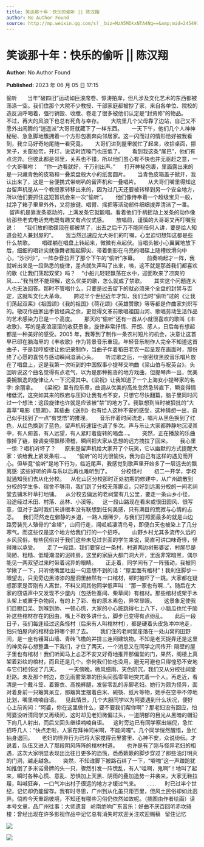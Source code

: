 ```yaml
---
title: 笑谈那十年：快乐的偷听 || 陈汉翔
author: No Author Found
source: http://mp.weixin.qq.com/s?__biz=MzA5MDkxNTA4Ng==&amp;mid=2454913733&amp;idx=1&amp;sn=20ef7780d359ec7f3eb354ed9f29340b&amp;chksm=87a3caa4b0d443b22e2e02bce30e5522423568f12d86e7d78a58c69d3ed2c7700e19fc410d08#rd
---
```


# 笑谈那十年：快乐的偷听 || 陈汉翔

**Author:** No Author Found

**Published:** 2023 年 06 月 05 日 17:15

偷听       当年“破四旧”运动如巨浪席卷、惊涛拍岸，但凡涉及文化艺术的东西都被荡涤一空。我们住那个大院不少教授、干部家庭都被抄了家，来自各单位、院校的造反派呼喝着，强行销毁、收缴、卷走了很多被他们认定是“封资修”的物品。      不过，再大的风浪下也总有死角与幸存。      大院里几个父母靠了边站，自己又不愿外出闹腾的“逍遥派”大哥哥就藏下了一样东西。      一天下午，他们几个人神神秘秘、急急脚地簇拥着一个方形包裹奔向邻居家。这一闪而过的情形恰好被我看到，我立马好奇地尾随一看究竟。      大哥们进到屋里就忙了起来，收拾桌面，挪凳子，关窗拉帘，开灯，说话时连嗓门也压低了。      看到我这条“尾巴”，他们有点诧异。但彼此都是邻里，关系也不错，所以他们虽心有不快也并无驱赶之意，一个大哥嘱咐：    “你一边看就好，千万别出声。”      打开神秘包裹，里面露出来的是一只藏青色的皮箱和一叠菜盘般大小的纸套圆片。      当青色皮箱盖子掀开，我认出来了，这是一台便携式带喇叭的留声机和一叠唱片。      从大哥们嘴里得知这台留声机是从一个教授家转移出来的，因为过几天还要被转移到另一个安全地方，所以他们要抓住这短暂机会来一次“偷听”。      他们像侍奉着一个超级宝贝一般，拭净了箱子里里外外，又将按键、唱臂、摇把等活动部件细细拨弄清洁了一番。      留声机是靠发条驱动的，上满发条它就能唱。看着他们手柄摇动上发条的动作像给那些老式电话充电既有趣又有点仪式感。      放唱前，谨慎的大哥哥又再叮嘱我说：     “我们放的歌碟现在都被禁了，出去之后千万不能同任何人讲，要是给人知道会拉人兼封屋的”。      我当然迅速应允大哥们的叮嘱，心里迫切想知这都是些什么禁歌。      唱碟躺在唱盘上转起来，微微有点起伏。当唱头被小心翼翼地放下后，细细的唱针尖就像舞者踮起脚尖、带着倒影在乌亮的唱碟上随槽纹滑向中心，“沙沙沙”，一阵杂音拉开了那个下午的“偷听”序幕。      前奏响起才一阵，我就听出来是一段熟悉的旋律，差点就失声叫了出来，咦，这不就是那首我们都喜欢的歌《让我们荡起双桨》吗？    “小船儿轻轻飘荡在水中，迎面吹来了凉爽的风……”我当然不能理解，这么优美的歌，怎么就成了禁歌。      其实这个问题连大人也无法回答。那时不管唱什么，只要是过去留下的就必须来个全盘的封禁与否定，这就叫文化大革命。      跨过半个世纪近年才知，我们当时“偷听”过的《让我们荡起双桨》《祖国颂》《我的祖国》《荷花颂》《英雄赞歌》等等都是作曲家刘炽写的。敬叹作曲家出手皆经典之余，更觉得文革前歌唱祖国山河、歌唱劳动生活作品的艺术感染力已是一个高度。      那天的“偷听”还有一首从小就很喜欢的歌叫《丰收歌》，写的是麦浪滚滚的收获景象，旋律非常抒情、开朗、感人，日后每有想起都是一种美好的感受。2005 年，我等到了制作一条农村短片的机会，决意让这首早已印在脑海里的《丰收歌》作为背景音乐重现。年轻音乐制作人完全不知道这首曲子，于是我哼旋律让他记录制作，当曲子伴着稻田老农一起呈现在画面时，那份终了心愿的喜悦与感动瞬间溢满心头。      听过歌之后，一张密纹黑胶音乐唱片放在了唱盘上，这是我第一次听到的中国叙事小提琴交响曲《梁山伯与祝英台》。头回听说这个曲名觉得有点老气，以为是那种拖沓的地方戏曲，但提琴声一出，优美委婉飘逸的旋律让人一下沉浸其中。《梁祝》让我知道了一个上海女小提琴家的名字: 余丽拿。    《梁祝》里有段乐章，曲调从优美的高处忽然急转直下，瞬变得情绪低沉，这突如其来的跌宕与压抑让我有点不安，只想它尽快翻篇，脑子里同时闪过一个想法：这段旋律也许就是应该被“禁”的地方了。我联想到当时被狠批的“大毒草”电影《怒潮》，其插曲《送別》也有给人这种不安的感受，这种猜想一出，自己似乎找到了一点“有觉悟”的推理。      音乐伴着时间流走，唱片从黑色换到了红色，从红色换到了蓝色，留声机转速钮也调了多次。声与乐让大家都静静地沉浸其中，有人俯首，有人远望，有人紧盯着旋转的唱盘…。      突然，正在播放的乐曲像掉了链，腔调变得飘移滑稽，瞬间把大家从思想的远方拽拉了回来。      我心里一惊:？唱机听坏了？      原来是留声机给大家开了个玩笑，它以幽默的方式提醒大家：该给我上紧发条啦…。     “偷听”的时光很愉快，我为自己有这样的遇见而开心。但毕竟“偷听”是地下行为，临近尾声，我感觉到歌声里开始多了一层远去的飘离感: 这些好听的声与乐以后再也难听到了。       分校怪村        初二一开学，学校就通知我们去从化分校。    从化山区分校那时正处初期的修建中，从广州疏散到分校的学生多、宿舍不够用，我们到了分校无落脚点，只好到远离分校的一间老祠堂去铺禾杆草打地铺。    从分校去偏远的老祠堂有几公里，要走一条山乡小径，沿途经过禾田、村落、丛林、小溪等。    这一段山路现在看来或很田园风、很写意，但对于当时我们来讲根本没有联想到任何美感，只有满目的荒寂与心情的忐忑。    我们茫然走在僻静的乡道，一路人烟稀少，与我们打照面最多的就是山边路旁装先人殖骨的“金塔”，山间行走，闻呱呱凄清鸟号，即便白天也被染上了几分寒气。而这些仅是这个地方给我们打的一个招呼。      山野乡村尤其多流传久远的乡风民俗，有些民俗对于我们这些未见过世面的学生来说，简直可讲口味奇怪，怪得难以承受。      走了一段路，我们要穿过一条村，村道两边树影婆娑，村屋尽是简陋、粗糙、低矮潮湿的泥砖房。这里的家庭大都门洞大开，里面非常暗黑，偶尔能见一两双望过来时带着诧异的眼睛。      正走着，同学间有了一阵骚动，我被同学揪了一下，只听他嘴里吐出一句意想不到的话：“屋里面有棺材”！我刹住脚步一眼望去，只见旁边黑漆漆的屋洞里赫然有一口棺材，顿时被吓了一跳。大家都在疑惑那家是否刚有人离世，不料又闻其他同学低声叫：“那一家也有啊…”。随后在大家的窃语声中又发现不少屋内（包括牲畜间、柴草间）有棺材。那些棺材或架于木头架上或置于杂物间，有的上了彩、有的原木素色，异常显眼。      这景象足使我们目瞪口呆、到喉到肺、一顿心慌，大家的小心脏跳得七上八下，小脑瓜也忙于脑补这些棺材存在的因由，嘴上不敢多讲什么，脚步已变得有点纷乱。      此后一段日子，我们每逢经过这条怪村（后来有人叫棺材村），都是硬着头皮急冲冲地走，怕只怕屋内的棺材会将哪个抓了去。      我们住的老祠堂座落在一处山窝的田野间，是一座有镬耳山墙、青砖飞檐的并排三连间建筑物。不知是老天捉弄还是这里的神灵存心想整蛊一下我们，才住了两天，一个消息又在同学之间传开: 隔壁的屋子里也有棺材！我们听闻马上忐忑不安又好奇地推开那偏堂的门，果然，阁楼上真架着彩绘的棺材，而且还是几个。奈何我们怕也没用，避无可避也只得惶恐不安地与它们相邻过了几天。      一天傍晚，微风细雨、天色阴沉，我们又从分校往祠堂赶路。未及那个村边，忽见雨雾笼罩的田头间孤零零地突兀着一个人。再走近，看清是一个戴斗笠、着簑衣、高挽裤腿，发髻零乱的赤脚老妇。她行为颇为怪异，面对着身前一只簸箕呆立，那簸箕里摆着白米、碗筷、纸片等物，她手在空中不停地比划，嘴里喃喃自语。    见此情景，几个大胆同学以为阿婆遇到什么状况，便好心上前询问：“阿婆，你在这里做什么，要不要我们帮你啊”？那老妇没有回应，怕阿婆没听清同学又再续问，这时却见老妇微偏过头，一道阴郁的目光从黑暗的帽沿下向几人射出，而后又回头继续喃喃自语。    这时旁边已有同学察出端倪，急忙招呼几人：“快点走啦，人家在拜神问米啊，不能问嘎”。几个同学恍然醒悟，急忙抽身退回。      老妇的怪异行为已将大家搅得云里雾里、心神不安，众说纷纭。才说着，队伍又进入了那段阴风阵阵的棺材村道。      也许是有了刚与怪异老妇的相遇，这次大家明显表现出比往日更多的恐慌，悉悉簌簌的脚步穿过了那些油灯明灭的门洞，越走越急。      突然，不知谁脚下被路石绊了一下，“噼啪”这一声踉跄犹如推倒了多米诺骨牌的头一只，骤然引发一阵慌乱，有人“哇啊，鬼啊”！地叫了起来，瞬时各种心慌、意乱、恐惧加上天黑、阴雨的叠加造势一并袭来，大家无鞋拉屐，叫喊狂奔，一口气冲出村子很远的地方才缓过气来。     ……      时已过半个世纪，记忆却仍能留存。我有时寻思，广州到从化虽只距百里，但风土民俗却如此迥异。倘若今天重蹈彼境，不知还有哪些习俗仍依然如故呢。（插图由作者绘画）读本号文章，品广州往事：大师遗音   岭南绝响广东音乐：好曲不厌百回听赤坎骑楼：曾经出现在许多影视作品中记忆总有消失时欢迎关注欢迎赐稿   留住记忆

![](https://mmbiz.qpic.cn/mmbiz_jpg/PJWG74pLsMaPhiaGQfuPxHPYqcFeUqalZMhLU3Oru8t5A2uicbQic7nr4AKEdDBrs6pDsEbEGiaCBgR9xMFEbH4Hgg/640)

![](https://mmbiz.qpic.cn/mmbiz_jpg/PJWG74pLsMaPhiaGQfuPxHPYqcFeUqalZScfIWXE09b3aMOvzAtSKRNvea7qS7K5jcb84Ovqhs7LNVZVQ1K8hAg/640)
